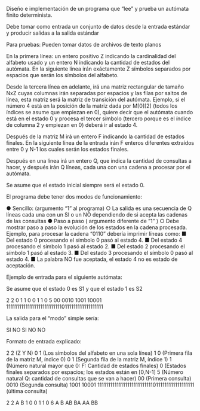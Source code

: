 Diseño e implementación de un programa que “lee” y prueba un autómata finito determinista.


Debe tomar como entrada un conjunto de datos desde la entrada estándar y producir salidas a la salida estándar

Para pruebas: Pueden tomar datos de archivos de texto planos

En la primera línea: un entero positivo Z indicando la cardinalidad del alfabeto usado y un entero N indicando la 
cantidad de estados del autómata. En la siguiente línea irán exáctamente Z símbolos separados por espacios que serán 
los símbolos del alfabeto.

Desde la tercera línea en adelante, irá una matriz rectangular de tamaño NxZ cuyas columnas irán separadas por espacios 
y las filas por saltos de línea, esta matriz será la matriz de transición del autómata. Ejemplo, si el número 4 está en 
la posición de la matriz dada por M[0][2] (todos los índices se asume que empiezan en 0), quiere decir que el autómata 
cuando está en el estado 0 y procesa el tercer símbolo (tercero porque es el índice de columna 2 y empiezan en 0) deberá ir al estado 4.

Después de la matriz M irá un entero F indicando la cantidad de estados finales. En la siguiente línea de la entrada irán 
F enteros diferentes extraídos entre 0 y N-1 los cuales serán los estados finales.

Después en una línea irá un entero Q, que indica la cantidad de consultas a hacer, y después irán Q líneas, cada una con una 
cadena a procesar por el autómata.

Se asume que el estado inicial siempre será el estado 0.


El programa debe tener dos modos de funcionamiento:

●	Sencillo: (argumento “1” al programa)
○	La salida es una secuencia de Q líneas cada una con un SI o un NO dependiendo de si acepta las cadenas de las consultas
●	Paso a paso ( argumento diferente de ”1” )
○	Debe mostrar paso a paso la evolución de los estados en la cadena procesada. Ejemplo, para procesar la cadena “0110” debería imprimir líneas como:
■	Del estado 0 procesando el símbolo 0 pasó al estado 4.
■	Del estado 4 procesando el símbolo 1 pasó al estado 2.
■	Del estado 2 procesando el símbolo 1 pasó al estado 3.
■	Del estado 3 procesando el símbolo 0 pasó al estado 4.
■	La palabra NO fue aceptada, el estado 4 no es estado de aceptación.

Ejemplo de entrada para el siguiente autómata:

 
Se asume que el estado 0 es S1 y que el estado 1 es S2

2 2
0 1
1 0
0 1
1
0
5
00
0010
1001
10001
111111111111111111111111110111111111111111111

La salida para el “modo” simple sería:

SI
NO
SI
NO
NO

Formato de entrada explicado:

2 2 (Z Y N)
0 1 (Los símbolos del alfabeto en una sola línea)
1 0 (Primera fila de la matriz M, índice 0)
0 1 (Segunda fila de la matriz M, índice 1)
1 (Número natural mayor que 0: F: Cantidad de estados finales)
0 (Estados finales separados por espacios; los estados están en [0,N-1]
5 (Número natural Q: cantidad de consultas que se van a hacer)
00 (Primera consulta)
0010 (Segunda consulta) 
1001
10001
111111111111111111111111110111111111111111111 (última consulta)


2 2
A B
1 0
0 1
1
0
6
A
B
AB
BA
AA
BB

